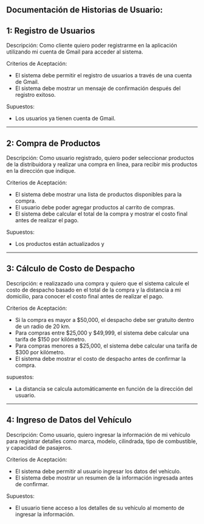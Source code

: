 ## Documentación de Historias de Usuario:

##  1: Registro de Usuarios

Descripción:
Como cliente quiero poder registrarme en la aplicación utilizando mi cuenta de Gmail para acceder al sistema.

Criterios de Aceptación:
- El sistema debe permitir el registro de usuarios a través de una cuenta de Gmail.
- El sistema debe mostrar un mensaje de confirmación después del registro exitoso.

Supuestos:
- Los usuarios ya tienen  cuenta de Gmail.
_________________________________________________________________________________________________________________
## 2: Compra de Productos

Descripción:
Como usuario registrado, quiero poder seleccionar productos de la distribuidora y realizar una compra en línea, para recibir mis productos en la dirección que indique.

Criterios de Aceptación:
- El sistema debe mostrar una lista de productos disponibles para la compra.
- El usuario debe poder agregar productos al carrito de compras.
- El sistema debe calcular el total de la compra y mostrar el costo final antes de realizar el pago.

Supuestos:
- Los productos están actualizados y 
___________________________________________________________________________________________________________________
##  3: Cálculo de Costo de Despacho

Descripción:
e realizazado una compra y quiero que el sistema calcule el costo de despacho basado en el total de la compra y la distancia a mi domicilio, para conocer el costo final antes de realizar el pago.

Criterios de Aceptación:
- Si la compra es mayor a $50,000, el despacho debe ser gratuito dentro de un radio de 20 km.
- Para compras entre $25,000 y $49,999, el sistema debe calcular una tarifa de $150 por kilómetro.
- Para compras menores a $25,000, el sistema debe calcular una tarifa de $300 por kilómetro.
- El sistema debe mostrar el costo de despacho antes de confirmar la compra.

supuestos:
- La distancia se calcula automáticamente en función de la dirección del usuario.
___________________________________________________________________________________________________________________
## 4: Ingreso de Datos del Vehículo

Descripción:
Como usuario, quiero ingresar la información de mi vehículo para registrar detalles como marca, modelo, cilindrada, tipo de combustible, y capacidad de pasajeros.

Criterios de Aceptación:
- El sistema debe permitir al usuario ingresar los datos del vehículo.
- El sistema debe mostrar un resumen de la información ingresada antes de confirmar.

Supuestos:
- El usuario tiene acceso a los detalles de su vehículo al momento de ingresar la información.
